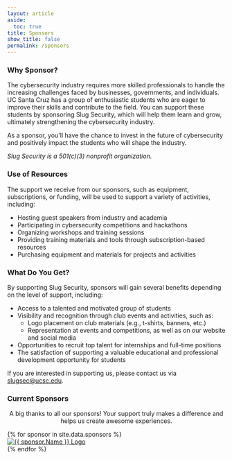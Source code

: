 ```yaml
---
layout: article
aside:
  toc: true
title: Sponsors
show_title: false
permalink: /sponsors
---
```


### Why Sponsor?
The cybersecurity industry requires more skilled professionals to handle the increasing challenges faced by businesses, governments, and individuals. UC Santa Cruz has a group of enthusiastic students who are eager to improve their skills and contribute to the field. You can support these students by sponsoring Slug Security, which will help them learn and grow, ultimately strengthening the cybersecurity industry.

As a sponsor, you'll have the chance to invest in the future of cybersecurity and positively impact the students who will shape the industry.

*Slug Security is a 501(c)(3) nonprofit organization.*

### Use of Resources
The support we receive from our sponsors, such as equipment, subscriptions, or funding, will be used to support a variety of activities, including:

- Hosting guest speakers from industry and academia
- Participating in cybersecurity competitions and hackathons
- Organizing workshops and training sessions
- Providing training materials and tools through subscription-based resources
- Purchasing equipment and materials for projects and activities

### What Do You Get?
By supporting Slug Security, sponsors will gain several benefits depending on the level of support, including:

- Access to a talented and motivated group of students
- Visibility and recognition through club events and activities, such as:
	- Logo placement on club materials (e.g., t-shirts, banners, etc.)
	- Representation at events and competitions, as well as on our website and social media
- Opportunities to recruit top talent for internships and full-time positions
- The satisfaction of supporting a valuable educational and professional development opportunity for students

If you are interested in supporting us, please contact us via [slugsec@ucsc.edu](mailto:slugsec@ucsc.edu).

### Current Sponsors
<p style="text-align: center;">
	A big thanks to all our sponsors! Your support truly makes a difference and helps us create awesome experiences.
</p>

<div class="sponsor-container">
	{% for sponsor in site.data.sponsors %}
		<div class="sponsor-item">
			<a href="{{ sponsor.Link }}" title="{{ sponsor.Name }}">
				<img src="{{ sponsor.LogoPath }}" alt="{{ sponsor.Name }} Logo" loading="lazy">
			</a>
		</div>
	{% endfor %}
</div>
